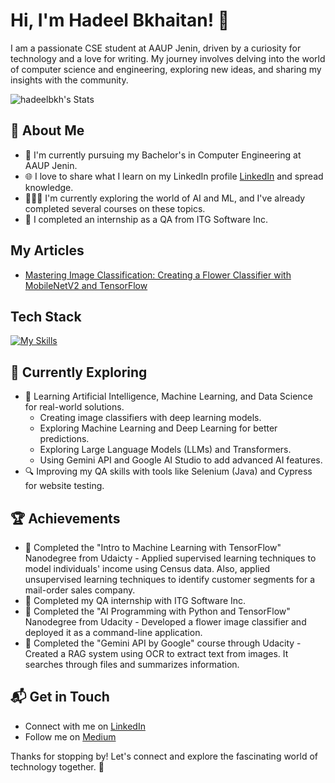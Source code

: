 # Hi, I'm Hadeel Bkhaitan! 👋

I am a passionate CSE student at AAUP Jenin, driven by a curiosity for technology and a love for writing. My journey involves delving into the world of computer science and engineering, exploring new ideas, and sharing my insights with the community.

![hadeelbkh's Stats](https://github-readme-stats.vercel.app/api?username=hadeelbkh&theme=vue-dark&show_icons=true&hide_border=true&count_private=true&include_all_commits=true)

## 🚀 About Me

- 🔭 I'm currently pursuing my Bachelor's in Computer Engineering at AAUP Jenin.
- 🌐 I love to share what I learn on my LinkedIn profile [LinkedIn](www.linkedin.com/in/hadeel-bkhaitan) and spread knowledge.
- 👩🏻‍💻 I'm currently exploring the world of AI and ML, and I've already completed several courses on these topics.
- 🐞 I completed an internship as a QA from ITG Software Inc.
<!--- 📝 I write in-depth, long-form articles on medium [theenthusiast.dev](https://theenthusiast.dev), accumulating over 20k views within just 2 months.-->
<!--- 🌐 Proud member of the [Hackernoon Blogging Fellowship](https://hackernoon.com/), contributing to the tech community.-->
<!--- ✍️ Content Writer at [freeCodeCamp](https://www.freecodecamp.org/), gearing up to share valuable insights with the global coding community.-->

## My Articles
- [Mastering Image Classification: Creating a Flower Classifier with MobileNetV2 and TensorFlow](https://medium.com/@hadeelbkh/mastering-image-classification-creating-a-flower-classifier-with-mobilenetv2-and-tensorflow-a39f8b5edbf9)


## Tech Stack
[![My Skills](https://skillicons.dev/icons?i=ai,py,selenium,java,cpp,js,html,css,flutter)](https://skillicons.dev)

## 🌱 Currently Exploring

- 🤖 Learning Artificial Intelligence, Machine Learning, and Data Science for real-world solutions.
  -  Creating image classifiers with deep learning models.
  -  Exploring Machine Learning and Deep Learning for better predictions.
  -  Exploring Large Language Models (LLMs) and Transformers.
  -  Using Gemini API and Google AI Studio to add advanced AI features.
- 🔍 Improving my QA skills with tools like Selenium (Java) and Cypress for website testing.

 ## 🏆 Achievements

- 🌟 Completed the "Intro to Machine Learning with TensorFlow" Nanodegree from Udaicty - Applied supervised learning techniques to model individuals' income using Census data. Also, applied unsupervised learning techniques to identify customer segments for a mail-order sales company.
- 🌟 Completed my QA internship with ITG Software Inc. 
- 🌟 Completed the "AI Programming with Python and TensorFlow" Nanodegree from Udacity - Developed a flower image classifier and deployed it as a command-line application.
- 🌟 Completed the "Gemini API by Google" course through Udacity - Created a RAG system using OCR to extract text from images. It searches through files and summarizes information.
  

## 📬 Get in Touch

- Connect with me on [LinkedIn](www.linkedin.com/in/hadeel-bkhaitan)
- Follow me on [Medium](https://medium.com/@hadeel.b14)

Thanks for stopping by! Let's connect and explore the fascinating world of technology together. 🚀


